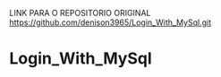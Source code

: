 LINK PARA O REPOSITORIO ORIGINAL https://github.com/denison3965/Login_With_MySql.git


# Login_With_MySql
